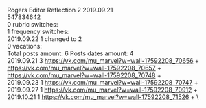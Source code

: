 Rogers	Editor Reflection 2 2019.09.21\
547834642\
0 rubric switches:\
1 frequency switches:\
2019.09.22 1 changed to 2 \
0 vacations:\
Total posts amount: 6	Posts dates amount: 4\
2019.09.21 3 https://vk.com/mu_marvel?w=wall-17592208_70656 + https://vk.com/mu_marvel?w=wall-17592208_70657 + https://vk.com/mu_marvel?w=wall-17592208_70748 + \
2019.09.23 1 https://vk.com/mu_marvel?w=wall-17592208_70747 + \
2019.09.27 1 https://vk.com/mu_marvel?w=wall-17592208_70912 + \
2019.10.21 1 https://vk.com/mu_marvel?w=wall-17592208_71526 + \

